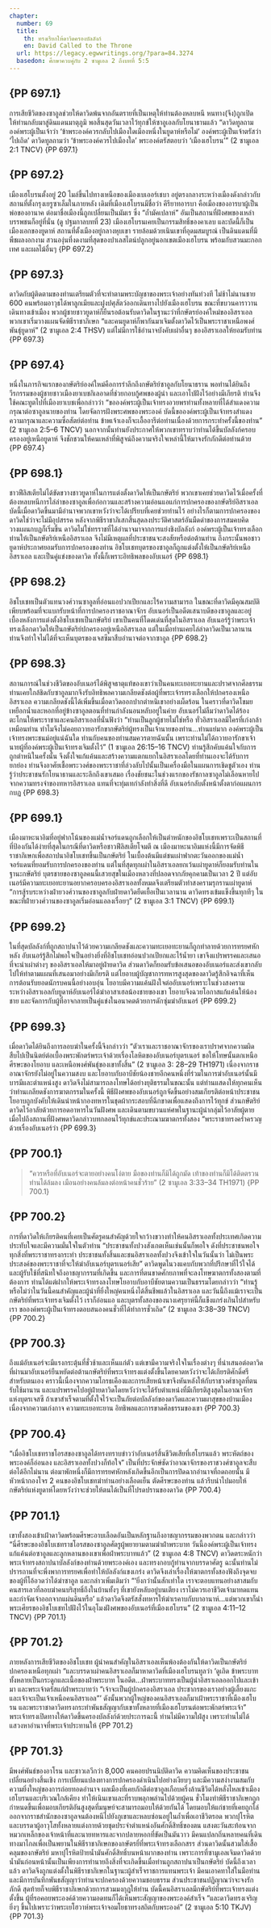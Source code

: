 ```yaml
---
chapter:
  number: 69
  title:
    th: ทรงเรียกให้ดาวิดครองบัลลังก์
    en: David Called to the Throne
  url: https://legacy.egwwritings.org/?para=84.3274
  basedon: ศึกษาควบคู่กับ 2 ซามูเอล 2 ถึงบทที่ 5:5
---
```


## {PP 697.1}

การเสียชีวิตของซาอูลช่วยให้ดาวิดพ้นจากอันตรายที่เป็นเหตุให้ท่านต้องหลบหนี หนทาง(จึง)ถูกเปิดให้ท่านกลับมาสู่ดินแดนมาตุภูมิ พอสิ้นสุดวันเวลาไว้ทุกข์ให้ซาอูเอลกับโยนาธานแล้ว “ดาวิดทูลถามองค์พระผู้เป็นเจ้าว่า ‘ข้าพระองค์ควรกลับไปเมืองใดเมืองหนึ่งในยูดาห์หรือไม่’ องค์พระผู้เป็นเจ้าตรัสว่า ‘ไปเถิด’ ดาวิดทูลถามว่า ‘ข้าพระองค์ควรไปเมืองใด’ พระองค์ตรัสตอบว่า ‘เมืองเฮโบรน’” (2 ซามูเอล 2:1 TNCV) {PP 697.1}

## {PP 697.2}

เมืองเฮโบรนตั้งอยู่ 20 ไมล์ขึ้นไปทางเหนือของเมืองเบเออร์เชบา อยู่ตรงกลางระหว่างเมืองดังกล่าวกับสถานที่ตั้งกรุงเยรูซาเล็มในภายหลัง เดิมที่เมืองเฮโบรนมีชื่อว่า คีรียาทอารบา คือเมืองของอารบาผู้เป็นพ่อของอานาค ต่อมาชื่อเมืองนี้ถูกเปลี่ยนเป็นมัมเร ซึ่ง “ถ้ำมัคเปลาห์” อันเป็นสถานที่ฝังศพของเหล่าบรรพชนก็อยู่ที่นั่น (ดู ปฐมกาลบทที่ 23) เมืองเฮโบรนเคยเป็นกรรมสิทธิ์ของคาเลบ และบัดนี้ก็เป็นเมืองเอกของยูดาห์ สถานที่ตั้งเมืองอยู่กลางหุบเขา รายล้อมด้วยเนินเขาที่อุดมสมบูรณ์ เป็นดินแดนที่มีพืชผลงอกงาม สวนองุ่นที่งดงามที่สุดของปาเลสไตน์ปลูกอยู่นอกเขตเมืองเฮโบรน พร้อมกับสวนมะกอกเทศ และผลไม้อื่นๆ {PP 697.2}

## {PP 697.3}

ดาวิดกับผู้ติดตามของท่านเตรียมตัวที่จะทำตามพระบัญชาของพระเจ้าอย่างทันท่วงที ไม่ช้าไม่นานชาย 600 คนพร้อมอาวุธได้พาลูกเมียและฝูงปศุสัตว์ออกเดินทางไปยังเมืองเฮโบรน ขณะที่ขบวนคาราวานเดินทางเข้าเมือง พวกผู้ชายชาวยูดาห์ก็ยืนรอต้อนรับดาวิดในฐานะว่าที่กษัตรย์องค์ใหม่ของอิสราเอล พวกเขาเริ่มวางแผนจัดพิธีราชาภิเษก “และคนยูดาห์ก็พากันมาเจิมตั้งดาวิดไว้เป็นพระราชาเหนือพงศ์พันธุ์ยูดาห์” (2 ซามูเอล 2:4 THSV) แต่ไม่มีการใช้อำนาจบังคับเผ่าอื่นๆ ของอิสราเอลให้ยอมรับท่าน {PP 697.3}

## {PP 697.4}

หนึ่งในภารกิจแรกของกษัตริย์องค์ใหม่คือการรำลึกถึงกษัตริย์ซาอูลกับโยนาธราน พอท่านได้ยินถึงวีรกรรมของผู้ชายชาวเมืองยาเบชกิเลอาดที่ช่วยกอบกู้ศพของผู้นำ และเอาไปฝังไว้อย่างมีเกียรติ ท่านจึงใช้คณะทูตไปที่เมืองยาเบชเพื่อกล่าวว่า “ขอองค์พระผู้เป็นเจ้าทรงอวยพรท่านทั้งหลายที่ได้สำแดงความกรุณาต่อซาอูลนายของท่าน โดยจัดการฝังพระศพของพระองค์ บัดนี้ขอองค์พระผู้เป็นเจ้าทรงสำแดงความกรุณาและความซื่อสัตย์ต่อท่าน ข้าพเจ้าเองก็จะเอื้ออารีต่อท่านเนื่องด้วยการกระทำครั้งนี้ของท่าน” (2 ซามูเอล 2:5–6 TNCV) นอกจากนั้นท่านยังประกาศให้พวกเขาทราบว่าท่านได้ขึ้นบัลลังก์ครอบครองอยู่เหนือยูดาห์ จึงชักชวนให้คนเหล่าที่พิสูจน์ถึงความจริงใจเหล่านี้ให้มาจงรักภักดีต่อท่านด้วย {PP 697.4}

## {PP 698.1}

ชาวฟีลิสเตียไม่ได้ขัดขวางชาวยูดาห์ในการแต่งตั้งดาวิดให้เป็นกษัตริย์ พวกเขาเคยช่วยดาวิดไว้เมื่อครั้งที่ต้องหลบหนีการไล่ล่าของซาอูลเพื่อก่อกวนและสร้างความอ่อนแอแก่การปกครองของกษัตริย์อิสราเอล บัดนี้เมื่อดาวิดขึ้นมามีอำนาจพวกเขาหวังว่าจะได้เปรียบที่เคยช่วยท่านไว้ อย่างไรก็ตามการปกครองของดาวิดใช่ว่าจะไม่มีอุปสรรค หลังจากพิธีราชาภิเสกสิ้นสุดลงประวัติศาสตร์อันมืดดำของการสมคบคิดวางแผนกบฏก็เริ่มขึ้น ดาวิดไม่ใช่ทรราชที่ได้อำนาจมาจากการแย่งชิงบัลลังก์ องค์พระผู้เป็นเจ้าทรงเลือกท่านให้เป็นกษัตริย์เหนืออิสราเอล จึงไม่มีเหตุผลที่ประชาชนจะสงสัยหรือต่อต้านท่าน ถึงกระนั้นพอชาวยูดาห์ประกาศยอมรับการปกครองของท่าน อิชโบเชทบุตรของซาอูลก็ถูกแต่งตั้งให้เป็นกษัตริย์เหนืออิสราเอล และเป็นคู่แข่งของดาวิด ทั้งนี้ก็เพราะอิทธิพลของอับเนอร์ {PP 698.1}

## {PP 698.2}

อิชโบเชทเป็นตัวแทนวงศ์วานซาอูลที่อ่อนแอปวกเปียกและไร้ความสามารถ ในขณะที่ดาวิดมีคุณสมบัติเพียบพร้อมที่จะแบกรับหน้าที่การปกครองราชอาณาจักร อับเนอร์เป็นอดีตเสนาบดีของซาอูลและอยู่เบื้องหลังการแต่งตั้งอิชโบเชทเป็นกษัตริย์ เขาเป็นคนที่โดดเด่นที่สุดในอิสราเอล อับเนอร์รู้ว่าพระเจ้าทรงเลือกดาวิดให้เป็นกษัตริย์ปกครองอยู่เหนืออิสราเอล แต่ในเมื่อท่านเคยไล่ล่าดาวิดเป็นเวลานาน ท่านจึงทำใจไม่ได้ที่จะเห็นบุตรของเจสซีมาสืบอำนาจต่อจากซาอูล {PP 698.2}

## {PP 698.3}

สถานการณ์ในช่วงชีวิตของอับเนอร์ได้พิสูจธาตุแท้ของเขาว่าเป็นคนทะเยอทะยานและปราศจากศีลธรรม ท่านเคยใกล้ชิดกับซาอูลมากจึงรับอิทธิพลความเกลียดชังต่อผู้ที่พระเจ้ารทรงเลือกให้ปกครองเหนืออิสราเอล ความเกลียดชังนี้ได้เพิ่มขึ้นเมื่อดาวิดออกปากตำหนิเขาอย่างเผ็ดร้อน ในคราวที่ดาวิดโขมยเหยือกน้ำและหอกที่อยู่ข้างซาอูลตอนที่ท่านกำลังนอนหลับอยู่ในค่าย อับเนอร์ไม่ลืมว่าดาวิดได้ร้องตะโกนให้พระราชาและคนอิสราเอลที่นั่นฟังว่า “ท่านเป็นลูกผู้ชายไม่ใช่หรือ ทั่วอิสราเอลมีใครที่เก่งกล้าเหมือนท่าน ทำไมจึงไม่คอยถวายอารักขากษัตริย์ผู้ทรงเป็นเจ้านายของท่าน…ท่านแย่มาก องค์พระผู้เป็นเจ้าทรงพระชนม์อยู่แน่ฉันใด ท่านกับคนของท่านสมควรตายฉันนั้น เพราะท่านไม่ได้ถวายอารักขาเจ้านายผู้ที่องค์พระผู้เป็นเจ้าทรงเจิมตั้งไว้” (1 ซามูเอล 26:15–16 TNCV) ท่านรู้สึกคับแค้นใจกับการถูกตำหนิในครั้งนั้น จึงตั้งใจแก้แค้นและสร้างความแตกแยกในอิสราเอลโดยที่ท่านเองจะได้รับการยกย่อง ท่านจึงอาศัยเชื้อพระวงศ์ของพระราชาที่ล่วงลับไปนั้นเป็นเครื่องมือในแผนการเชิดชูตัวเอง ท่านรู้ว่าประชาชนรักโยนาธานและระลึกถึงเขาเสมอ เรื่องชัยชนะในช่วงแรกของรัชกาลซาอูลไม่เลือนหายไปจากความทรงจำของทหารอิสราเอล แทนที่จะทุ่มเทกำลังทำสิ่งที่ดี อับเนอร์กลับตั้งหน้าตั้งตาก่อแผนการกบฏ {PP 698.3}

## {PP 699.1}

เมืองมาหะนาอิมที่อยู่ฟากโน้นของแม่น้ำจอร์แดนถูกเลือกให้เป็นตำหนักของอิชโบเชทเพราะเป็นสถานที่ที่ป้องกันได้ง่ายที่สุดในกรณีที่ดาวิดหรือชาวฟีลิสเตียโจมตี ณ เมืองมาหะนาอิมแห่งนี้มีการจัดพิธีราชาภิเษกเพื่อสถาปนาอิชโบเชทขึ้นเป็นกษัตริย์ ในเบื้องต้นมีแต่ชนเผ่าฟากตะวันออกของแม่น้ำจอร์แดนที่ยอมรับการปกครองของท่าน แต่ในที่สุดทุกเผ่าในอิสราเอลยกเว้นเผ่ายูดาห์ก็ยอมรับท่านในฐานะกษัตริย์ บุตรชายของซาอูลคนนี้เสวยสุขในเมืองหลวงที่ปลอดจากภัยคุกคามเป็นเวลา 2 ปี แต่อับเนอร์มีความทะเยอทะยานอยากครอบครองอิสราเอลทั้งหมดจึงเตรียมตัวทำสงครามรุกรานเผ่ายูดาห์ “การสู้รบระหว่างฝ่ายวงศ์วานของซาอูลกับฝ่ายดาวิดยืดเยื้อเป็นเวลานาน ดาวิดทรงเข้มแข็งขึ้นทุกทีๆ ในขณะที่ฝ่ายวงศ์วานของซาอูลเริ่มอ่อนแอลงเรื่อยๆ” (2 ซามูเอล 3:1 TNCV) {PP 699.1}

## {PP 699.2}

ในที่สุดบัลลังก์ที่ถูกสถาปนาไว้ด้วยความเกลียดชังและความทะเยอทะยานก็ถูกทำลายด้วยการทรยศหักหลัง อับเนอร์รู้สึกไม่พอใจเป็นอย่างยิ่งที่อิชโบเชทอ่อนปวกเปียกและไร้น้ำยา เขาจึงแปรพรรคและเสนอที่จะนำเผ่าต่างๆ ของอิสราเอลให้มาอยู่ฝ่ายดาวิด ส่วนดาวิดก็ยอมรับข้อเสนอของอับเนอร์และส่งเขากลับไปให้ทำตามแผนที่เสนอมาอย่างมีเกียรติ แต่โยอาบผู้บัญชาการทหารสูงสุดของดาวิดรู้สึกอิจฉาที่เห็นการต้อนรับยอดนักรบคนนี้อย่างอบอุ่น โยอาบมีความแค้นฝังใจต่ออับเนอร์เพราะในช่วงสงครามระหว่างอิสราเอลกับยูดาห์อับเนอร์ได้ฆ่าอาสาเฮลน้องชายของเขา โยอาบจึงฉวยโอกาสแก้แค้นให้น้องชาย และจัดการกับผู้ที่อาจกลายเป็นคู่แข่งในอนาคตด้วยการดักซุ่มฆ่าอับเนอร์ {PP 699.2}

## {PP 699.3}

เมื่อดาวิดได้ยินถึงการลอบฆ่าในครั้งนี้จึงกล่าวว่า “ตัวเราและราชอาณาจักรของเราปราศจากความผิดสืบไปเป็นนิตย์ต่อเบื้องพระพักตร์พระเจ้าด้วยเรื่องโลหิตของอับเนอร์บุตรเนอร์ ขอให้โทษนั้นตกเหนือศีรษะของโยอาบ และเหนือพงศ์พันธุ์ของเขาทั้งสิ้น” (2 ซามูเอล 3: 28–29 TH1971) เนื่องจากราชอาณาจักรยังไม่อยู่ในความสงบ และโยอาบกับอาบีชัยน้องชายอีกคนหนึ่งที่ร่วมในการฆ่าอับเนอร์นั้นมีบารมีและตำแหน่งสูง ดาวิดจึงไม่สามารถลงโทษได้อย่างยุติธรรมในขณะนั้น แต่ท่านแสดงให้ทุกคนเห็นว่าท่านเกลียดชังการฆาตกรรมในครั้งนี้ พิธีฝังศพของอับเนอร์ถูกจัดขึ้นอย่างสมเกียรติต่อหน้าประชาชน โยอาบถูกบังคับให้เดินนำหน้ากองทหารในชุดผ้ากระสอบที่ฉีกขาดเพื่อแสดงถึงการไว้ทุกข์ ส่วนกษัตริย์ดาวิดไว้อาลัยด้วยการอดอาหารในวันฝังศพ และเดินตามขบวนแห่ศพในฐานะผู้นำกลุ่มไว้อาลัยผู้ตาย เมื่อไปถึงสถานที่ฝังศพดาวิดกล่าวบทกลอนไว้ทุกข์และประณามฆาตกรทั้งสอง “พระราชาทรงคร่ำครวญด้วยเรื่องอับเนอร์ว่า {PP 699.3}

## {PP 700.1}

> “ควรหรือที่อับเนอร์จะตายอย่างคนโง่ตาย
> มือของท่านก็มิได้ถูกมัด
> เท้าของท่านก็มิได้ติดตรวน
> ท่านได้ล้มลง
> เมือนอย่างคนล้มลงต่อหน้าคนชั่วร้าย” (2 ซามูเอล 3:33–34 TH1971) {PP 700.1}

## {PP 700.2}

การที่ดาวิดให้เกียรติคนที่เคยเป็นศัตรูคนสำคัญด้วยใจกว้างขวางทำให้คนอิสราเอลทั้งประเทศเกิดความประทับใจและมีความมั่นใจในตัวท่าน “ประชาชนทั้งปวงสังเกตเห็นเช่นนั้นก็พอใจ ดังที่ประชาชนพอใจทุกสิ่งที่พระราชาทรงกระทำ ประชาชนทั้งสิ้นและชนอิสราเอลทั้งปวงจึงเข้าใจในวันนั้นว่า ไม่เป็นพระประสงค์ของพระราชาที่จะให้ฆ่าอับเนอร์บุตรเนอร์เสีย”<!--2 ซามูเอล 3:36–37 TH1971--> ดาวิดพูดในวงแคบกับพวกที่ปรึกษาที่ไว้ใจได้และผู้รับใช้ที่สนิทใจถึงอาชญากรรมที่เกิดขึ้น และการที่ตนขาดศักยภาพที่จะลงโทษฆาตกรทั้งสองตามที่ต้องการ ท่านได้แต่ฝากให้พระเจ้าทรงลงโทษโยอาบกับอาบีชัยตามความเป็นธรรมโดยกล่าวว่า “ท่านรู้หรือไม่ว่าในวันนี้คนสำคัญและผู้นำที่ยิ่งใหญ่คนหนึ่งได้สิ้นชีพแล้วในอิสราเอล และวันนี้ถึงแม้เราจะเป็นกษัตริย์ที่พระเจ้าทรงเจิมตั้งไว้ เราก็อ่อนแอ และบุตรทั้งสองของนางเศรุยาห์นี้ก็แข็งแกร่งเกินไปสำหรับเรา ขอองค์พระผู้เป็นเจ้าทรงตอบสนองคนชั่วที่ได้ทำการชั่วเถิด” (2 ซามูเอล 3:38–39 TNCV) {PP 700.2}

## {PP 700.3}

ถึงแม้อับเนอร์จะมีแรงกระตุ้นที่ชั่วช้าและเห็นแก่ตัว แต่เขามีความจริงใจในเรื่องต่างๆ ที่นำเสนอต่อดาวิด ที่ผ่านมาอับเนอร์ยืนหยัดต่อต้านกษัตริย์ที่พระเจ้าทรงแต่งตั้งขึ้นโดยคาดหวังว่าจะได้เกียรติศักดิ์ศรีสำหรับตนเอง คราวนี้เนื่องจากความโกรธเคืองและการเสียหน้าเขาจึงหันหลังให้กับราชวงศ์ซาอูลที่ตนรับใช้มานาน และแปรพรรคไปอยู่ฝ่ายดาวิดโดยหวังว่าจะได้รับตำแหน่งที่มีเกียรติสูงสุดในอาณาจักรแห่งบุตรเจสซี ถ้าเขาสำเร็จตามที่ตั้งใจไว้จะเป็นภัยต่อบัลลังก์ของดาวิดและความผาสุขของบ้านเมืองเนื่องจากความเก่งกาจ ความทะเยอทะยาน อิทธิพลและการขาดศีลธรรมของเขา {PP 700.3}

## {PP 700.4}

“เมื่ออิชโบเชทราชโอรสของซาอูลได้ทรงทราบข่าวว่าอับเนอร์สิ้นชีวิตเสียที่เฮโบรนแล้ว พระหัตถ์ของพระองค์ก็อ่อนลง และอิสราเอลทั้งปวงก็ท้อใจ”<!--2 ซามูเอล 4:1 TH1971--> เป็นที่ประจักษ์ชัดว่าอาณาจักรของราชวงศ์ซาอูลจะสืบต่อได้อีกไม่นาน ต่อมาพักหนึ่งก็มีการทรยศหักหลังเกิดขึ้นอีกเป็นการปิดฉากอำนาจที่ถดถอยนั้น มีหัวหน้ากองโจร 2 คนของอิชโบเชทฆ่าท่านอย่างเลือดเย็น ตัดศีรษะของท่าน แล้วรีบนำไปมอบให้กษัตริย์แห่งยูดาห์โดยหวังว่าจะช่วยให้ตนได้เป็นที่โปรดปรานของดาวิด {PP 700.4}

## {PP 701.1}

เขาทั้งสองเข้าเฝ้าดาวิดพร้อมศีรษะอาบเลือดอันเป็นหลักฐานถึงอาชญากรรมของพวกตน และกล่าวว่า “นี่ศีรษะของอิชโบเชทราชโอรสของซาอูลศัตรูผู้พยายามตามฆ่าฝ่าพระบาท วันนี้องค์พระผู้เป็นเจ้าทรงแก้แค้นต่อซาอูลและลูกหลานของเขาเพื่อฝ่าพระบาทแล้ว” (2 ซามูเอล 4:8 TNCV) ดาวิดตระหนักว่าพระเจ้าทรงสถาปนาบัลลังก์ของท่านด้วยพระองค์เอง และทรงกอบกู้ท่านจากบรรดาศัตรู ฉะนั้นท่านไม่ปรารถานที่จะพึ่งพาการทรยศเพื่อทำให้บัลลังก์แขงเกร่ง ดาวิดจึงเล่าเรื่องให้ฆาตกรทั้งสองฟังถึงจุดจบของผู้ที่โอ้อวดว่าได้ฆ่าซาอูล และกล่าวเพิ่มเติมว่า “‘ยิ่งกว่านั้นสักเท่าใด เราจะตอบแทนอย่างสาสมกับคนสารเลวที่ลอบฆ่าคนบริสุทธิ์ถึงในบ้านทั้งๆ ที่เขายังหลับอยู่บนเตียง เราไม่ควรเอาชีวิตเจ้ามาทดแทนและกำจัดเจ้าออกจากแผ่นดินหรือ’ แล้วดาวิดจึงตรัสสั่งทหารให้ฆ่าเรคาบกับบาอานาห์…แต่พวกเขาก็นำพระเศียรของอิชโบเชทไปฝังไว้ในอุโมงฝังศพของอับเนอร์ที่เมืองเฮโบรน” (2 ซามูเอล 4:11–12 TNCV) {PP 701.1}

## {PP 701.2}

ภายหลังการเสียชีวิตของอิชโบเชท ผู้นำคนสำคัญในอิสราเอลเห็นพ้องต้องกันให้ดาวิดเป็นกษัตริย์ปกครองเหนือทุกเผ่า “และบรรดาเผ่าคนอิสราเอลก็มาหาดาวิดที่เมืองเฮโบรนทูลว่า ‘ดูเถิด ข้าพระบาททั้งหลายเป็นกระดูกและเนื้อของฝ่าพระบาท ในอดีต…ฝ่าพระบาททรงเป็นผู้นำอิสราเอลออกไปและเข้ามา และพระเจ้าตรัสแก่ฝ่าพระบาทว่า “เจ้าจะเป็นผู้ปกครองอิสราเอล ประชากรของเราอย่างผู้เลี้ยงแกะ และเจ้าจะเป็นเจ้าเหนือคนอิสราเอล”’ ดังนั้นพวกผู้ใหญ่ของคนอิสราเอลก็มาเฝ้าพระราชาที่เมืองเฮโบรน และพระราชาดาวิดทรงกระทำพันธสัญญากับเขาทั้งหลายที่เมืองเฮโบรนต่อพระพักตร์พระเจ้า”<!--2 ซามูเอล 5:1–3 TH1971--> พระเจ้าทรงเปิดทางให้ดาวิดขึ้นครองบัลลังก์ด้วยประการฉะนี้ ท่านไม่มีความใฝ่สูง เพราะท่านไม่ได้แสวงหาอำนาจที่พระเจ้าประทานให้ {PP 701.2}

## {PP 701.3}

มีพงศ์พันธ์ของอาโรน และชาวเลวีกว่า 8,000 คนคอยปรนนิบัติดาวิด ความคิดเห็นของประชาชนเปลี่ยนอย่างสิ้นเชิง การเปลี่ยนแปลงทางการปกครองดำเนินไปอย่างเงียบๆ และมีความสง่างามสมกับความยิ่งใหญ่ของการถ่อยทอดอำนาจ ผลเมืองที่เคยภักดีต่อซาอูลเกือบครึ่งล้านชีวิตได้หลั่งไหลเข้าเมืองเฮโบรนและบริเวณใกล้เคียง ทำให้เนินเขาและที่ราบพลุกพล่านไปด้วยผู้คน ชั่วโมงทำพิธีราชาภิเษกถูกกำหนดขึ้นเพื่อมอบเกียรติอันสูงสุดที่มนุษย์จะสามารถมอบให้ด้วยกันได้ โดยมอบให้แก่ชายที่เคยถูกไล่ออกจากราชสำนักของซาอูลจนต้องหนีไปยังภูเขาและหลบซ่อนอยู่ในถ้ำเพื่อเอาชีวิตรอด พวกปุโรหิตและบรรดาผู้อาวุโสทั้งหลายแต่งกายด้วยชุดประจำตำแหน่งอันศักดิ์สิทธิ์ของตน แสงตะวันสะท้อนจากหมวกเหล็กของเจ้าหน้าที่และนายทหารและจากปลายหอกที่ขัดเป็นมันวาว มีคนแปลกถิ่นหลายคนที่เดินทางมาไกลเพื่อเป็นพยานในพิธีราชาภิเษกของกษัตรยิ์ที่พระเจ้าทรงเลือกสรร ส่วนดาวิดนั้นสวมใส่เสื้อคลุมของกษัตริย์ มหาปุโรหิตป้ายน้ำมันศักดิ์สิทธิ์บนหน้าผากของท่าน เพราะการที่ซามูเอลเจิมดาวิดด้วยน้ำมันก่อนหน้านั้นเป็นเพียงการทำนายถึงสิ่งที่จะเกิดขึ้นเมื่อท่านถูกสถาปนาเป็นกษัตริย์ บัดนี้ถึงเวลาแล้ว ดาวิดจึงถูกแต่งตั้งในพิธีราชาภิเษกในฐานะผู้สำเร็จราชการแทนพระเจ้า มีคนเอาคทาใส่ในมือท่าน และมีการบันทึกพันธสัญญาว่าท่านจะปกครองด้วยความชอบธรรม ส่วนประชาชนปฏิญาณว่าจะจงรักภักดี สุดท้ายก็จบพิธีราชาภิเษกด้วยการสวมมงกุฎให้ท่าน บัดนี้คนอิสราเอลมีกษัตริย์ที่พระเจ้าทรงแต่งตั้งขึ้น ผู้ที่รอคอยพระองค์ด้วยความอดทนก็ได้เห็นพระสัญญาของพระองค์สำเร็จ “และดาวิดทรงเจริญยิ่งๆ ขึ้นไปเพราะว่าพระเยโฮวาห์พระเจ้าจอมโยธาทรงสถิตกับพระองค์” (2 ซามูเอล 5:10 TKJV) {PP 701.3}
